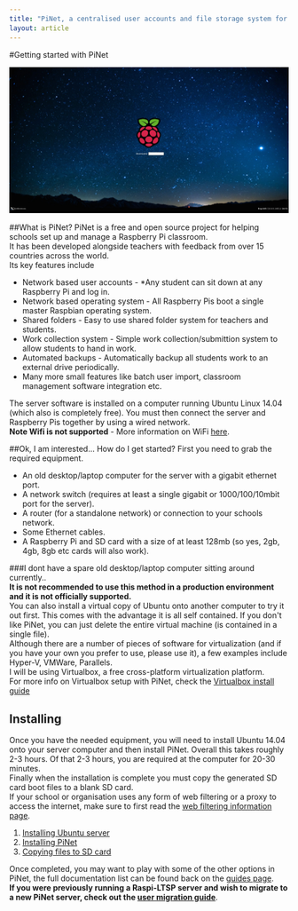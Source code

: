 ```yaml
---
title: "PiNet, a centralised user accounts and file storage system for a Raspberry Pi classroom."
layout: article
---
```


#Getting started with PiNet

![](/assets/images/raspi-login.jpeg)

##What is PiNet?
PiNet is a free and open source project for helping schools set up and manage a Raspberry Pi classroom.   
It has been developed alongside teachers with feedback from over 15 countries across the world.   
Its key features include   
- Network based user accounts - *Any student can sit down at any Raspberry Pi and log in.   
- Network based operating system - All Raspberry Pis boot a single master Raspbian operating system.   
- Shared folders - Easy to use shared folder system for teachers and students.    
- Work collection system - Simple work collection/submittion system to allow students to hand in work.   
- Automated backups - Automatically backup all students work to an external drive periodically.   
- Many more small features like batch user import, classroom management software integration etc.     

The server software is installed on a computer running Ubuntu Linux 14.04 (which also is completely free). You must then connect the server and Raspberry Pis together by using a wired network.   
**Note Wifi is not supported** - More information on WiFi [here](../faq.html).   
   
##Ok, I am interested... How do I get started?
First you need to grab the required equipment.   
- An old desktop/laptop computer for the server with a gigabit ethernet port.   
- A network switch (requires at least a single gigabit or 1000/100/10mbit port for the server).   
- A router (for a standalone network) or connection to your schools network.   
- Some Ethernet cables.    
- A Raspberry Pi and SD card with a size of at least 128mb (so yes, 2gb, 4gb, 8gb etc cards will also work).   

###I dont have a spare old desktop/laptop computer sitting around currently..    
**It is not recommended to use this method in a production environment and it is not officially supported.**   
You can also install a virtual copy of Ubuntu onto another computer to try it out first. This comes with the advantage it is all self contained. If you don't like PiNet, you can just delete the entire
virtual machine (is contained in a single file).    
Although there are a number of pieces of software for virtualization (and if you have your own you prefer to use, please use it), a few examples include Hyper-V, VMWare, Parallels.    
I will be using Virtualbox, a free cross-platform virtualization platform.   
For more info on Virtualbox setup with PiNet, check the [Virtualbox install guide](virtualbox.html)

Installing
-----------

Once you have the needed equipment, you will need to install Ubuntu 14.04 onto your server computer and then install PiNet.
Overall this takes roughly 2-3 hours. Of that 2-3 hours, you are required at the computer for 20-30 minutes.   
Finally when the installation is complete you must copy the generated SD card boot files to a blank SD card.   
If your school or organisation uses any form of web filtering or a proxy to access the internet, make sure to first read the [web filtering information page](../advanced/web-filtering.html).   

1. [Installing Ubuntu server](installing-ubuntu.html)
1. [Installing PiNet](installing-PiNet.html)
1. [Copying files to SD card](sd-card-copy.html)

Once completed, you may want to play with some of the other options in PiNet, the full documentation list can be found back on the [guides page](../guides.html).   
**If you were previously running a Raspi-LTSP server and wish to migrate to a new PiNet server, check out the [user migration guide](../manage-users/migration.html)**.   
